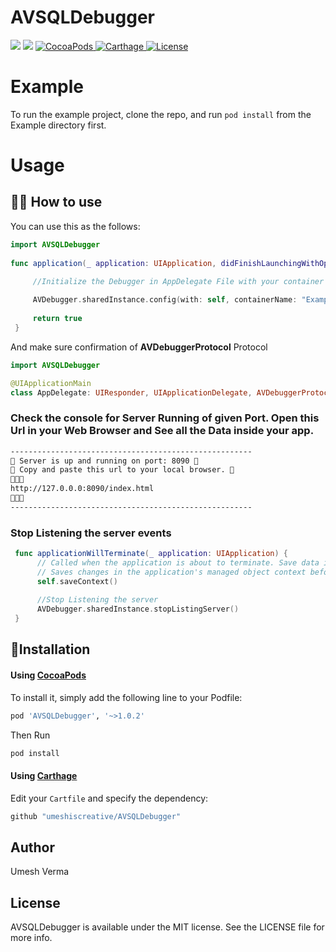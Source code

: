 

# AVSQLDebugger
<p align="left">
    <img src="https://img.shields.io/badge/swift-5-brightgreen.svg" />
        <img src="https://img.shields.io/badge/Platforms-iOS-blue.svg?style=flat" />
    <a href="https://cocoapods.org/pods/AVSQLDebugger">
        <img src="https://img.shields.io/cocoapods/v/AVSQLDebugger.svg" alt="CocoaPods" />
    </a>
    <a href="https://github.com/Carthage/Carthage">
        <img src="https://img.shields.io/badge/carthage-compatible-4BC51D.svg?style=flat" alt="Carthage" />
    </a>
    <a href="https://opensource.org/licenses/MIT">
      <img src="https://img.shields.io/badge/License-MIT-yellow.svg" alt="License" />
    </a>
</p>

# Example

To run the example project, clone the repo, and run `pod install` from the Example directory first.

# Usage
## 👩‍💻 How to use

You can use this as the follows:

```swift
import AVSQLDebugger
  
func application(_ application: UIApplication, didFinishLaunchingWithOptions launchOptions: [UIApplication.LaunchOptionsKey: Any]?) -> Bool {

     //Initialize the Debugger in AppDelegate File with your container name and set your custom Port Number
        
     AVDebugger.sharedInstance.config(with: self, containerName: "Example", port: 8090)
        
     return true
 }

```

And make sure confirmation of **AVDebuggerProtocol** Protocol

```swift
import AVSQLDebugger

@UIApplicationMain
class AppDelegate: UIResponder, UIApplicationDelegate, AVDebuggerProtocol { ... }

```

### Check the console for Server Running of given Port. Open this Url in your Web Browser and See all the Data inside your app.

```bash
------------------------------------------------------
🎉 Server is up and running on port: 8090 🎉
🎉 Copy and paste this url to your local browser. 🎉
🚀🚀🚀
http://127.0.0.0:8090/index.html
🚀🚀🚀
------------------------------------------------------
```

### Stop Listening the server events

```swift
 func applicationWillTerminate(_ application: UIApplication) {
      // Called when the application is about to terminate. Save data if appropriate.
      // Saves changes in the application's managed object context before the application terminates.
      self.saveContext()
      
      //Stop Listening the server
      AVDebugger.sharedInstance.stopListingServer()
 }
```

## 📲Installation

#### Using [CocoaPods](https://cocoapods.org)
To install it, simply add the following line to your Podfile:

```ruby
pod 'AVSQLDebugger', '~>1.0.2'
```
Then Run

```ruby
pod install
```
#### Using [Carthage](https://github.com/carthage)

Edit your `Cartfile` and specify the dependency:

```bash
github "umeshiscreative/AVSQLDebugger"
```

## Author

Umesh Verma

## License

AVSQLDebugger is available under the MIT license. See the LICENSE file for more info.
